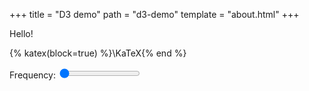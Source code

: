 +++
title = "D3 demo"
path = "d3-demo"
template = "about.html"
+++


Hello!

{% katex(block=true) %}\KaTeX{% end %}

<div id="chart"></div>
<div>
    <label for="frequency">Frequency: </label>
    <input type="range" id="frequency" min="1" max="10" step="0.1" value="1">
</div>

<script src="https://d3js.org/d3.v7.min.js"></script>
<script>
    // Set up the SVG canvas
    const margin = {top: 10, right: 30, bottom: 30, left: 30},
        width = 500 - margin.left - margin.right,
        height = 200 - margin.top - margin.bottom;

    const svg = d3.select("#chart")
        .append("svg")
        .attr("width", width + margin.left + margin.right)
        .attr("height", height + margin.top + margin.bottom)
        .append("g")
        .attr("transform", `translate(${margin.left},${margin.top})`);

    // Create the x-axis (time) and y-axis (amplitude)
    const x = d3.scaleLinear()
        .domain([0, 2 * Math.PI])  // 0 to 2π for sine wave period
        .range([0, width]);

    const y = d3.scaleLinear()
        .domain([-1, 1])  // Amplitude range for sine wave
        .range([height, 0]);

    svg.append("g")
        .attr("transform", `translate(0, ${height})`)
        .call(d3.axisBottom(x).ticks(10));

    svg.append("g")
        .call(d3.axisLeft(y).ticks(5));

    // Line generator for sine wave
    const line = d3.line()
        .x(d => x(d[0]))
        .y(d => y(d[1]));

    // Generate sine wave data
    function generateSineWave(frequency) {
        const points = [];
        for (let i = 0; i <= 1000; i++) {
            const t = (i / 1000) * 2 * Math.PI;
            points.push([t, Math.sin(frequency * t)]);
        }
        return points;
    }

    // Initial plot with frequency 1
    let currentFrequency = 1;
    const sineData = generateSineWave(currentFrequency);

    // Add the sine wave path
    const path = svg.append("path")
        .datum(sineData)
        .attr("fill", "none")
        .attr("stroke", "steelblue")
        .attr("stroke-width", 2)
        .attr("d", line);

    // Function to update the sine wave
    function updateChart(frequency) {
        const newData = generateSineWave(frequency);
        path.datum(newData)
            .attr("d", line);
    }

    // Add slider interaction
    d3.select("#frequency").on("input", function() {
        currentFrequency = +this.value;
        updateChart(currentFrequency);
    });
</script>
